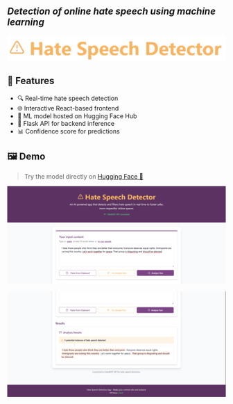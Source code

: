 ## ***Detection of online hate speech using machine learning***


<p align="center">
    <img src="./logo.png"/>
</p>

## 🚀 Features

- 🔍 Real-time hate speech detection
- 🌐 Interactive React-based frontend
- 🧠 ML model hosted on Hugging Face Hub
- 🐍 Flask API for backend inference
- 📊 Confidence score for predictions


## 🖼️ Demo

> Try the model directly on [Hugging Face 🤗](https://huggingface.co/KhalidGB/HateBERT)

<p align="center">
    <img src="./demo1.png"/>
</p>

<p align="center">
    <img src="./demo2.png"/>
</p>

